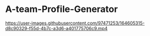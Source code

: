 # A-team-Profile-Generator

https://user-images.githubusercontent.com/97471253/164605315-d8c90329-f55d-4b7c-a3d6-a401775706c9.mp4

